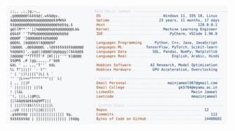<picture>
  <source srcset="https://raw.githubusercontent.com/mmazinjameel/mmazinjameel/main/dark_mode.svg?v=1761094340" media="(prefers-color-scheme: dark)">
  <img src="https://raw.githubusercontent.com/mmazinjameel/mmazinjameel/main/light_mode.svg?v=1761094340">
</picture>
